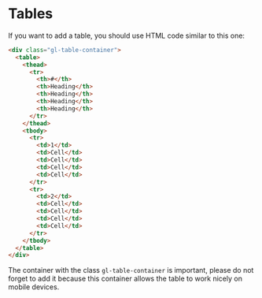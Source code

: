 # Tables

If you want to add a table, you should use HTML code similar to this one:

```html
<div class="gl-table-container">
  <table>
    <thead>
      <tr>
        <th>#</th>
        <th>Heading</th>
        <th>Heading</th>
        <th>Heading</th>
        <th>Heading</th>
      </tr>
    </thead>
    <tbody>
      <tr>
        <td>1</td>
        <td>Cell</td>
        <td>Cell</td>
        <td>Cell</td>
        <td>Cell</td>
      </tr>
      <tr>
        <td>2</td>
        <td>Cell</td>
        <td>Cell</td>
        <td>Cell</td>
        <td>Cell</td>
      </tr>
    </tbody>
  </table>
</div>
```

The container with the class `gl-table-container` is important, please do not forget to add it because this container allows the table to work nicely on mobile devices.
